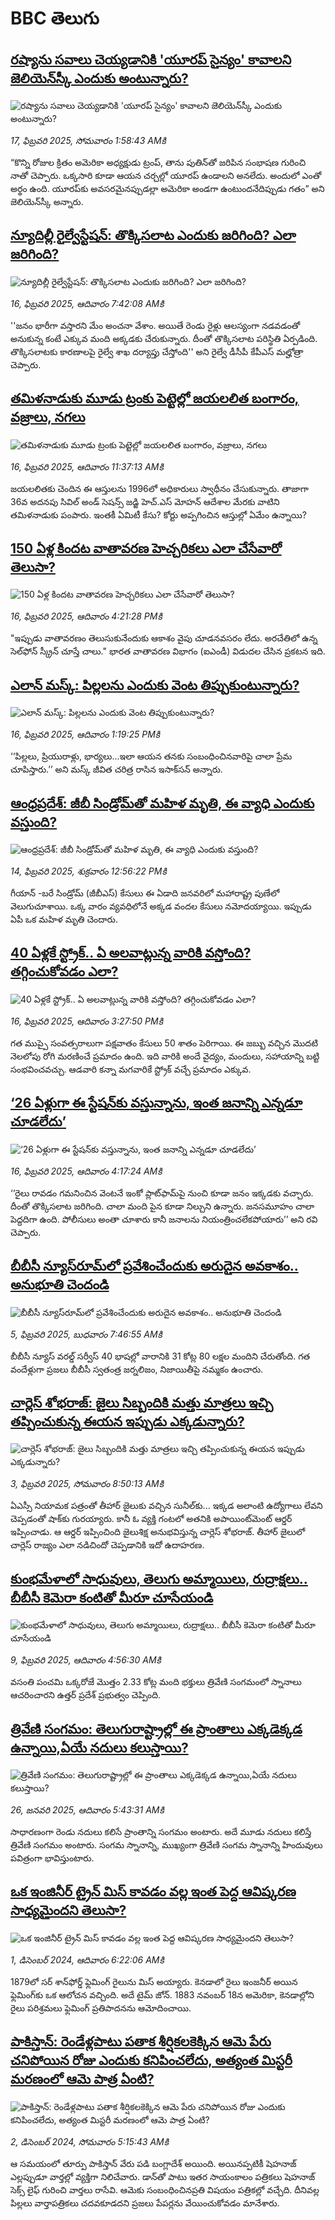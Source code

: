 # BBC తెలుగు## [రష్యాను సవాలు చెయ్యడానికి 'యూరప్ సైన్యం' కావాలని జెెలియెన్‌స్కీ ఎందుకు అంటున్నారు?](https://www.bbc.com/telugu/articles/cgj23j79x37o?at_campaign=githubrss)![రష్యాను సవాలు చెయ్యడానికి 'యూరప్ సైన్యం' కావాలని జెెలియెన్‌స్కీ ఎందుకు అంటున్నారు?](https://ichef.bbci.co.uk/ace/standard/240/cpsprodpb/087f/live/769d6ad0-ecd2-11ef-9030-294a14d14932.jpg)_17, ఫిబ్రవరి 2025, సోమవారం 1:58:43 AMకి_“కొన్ని రోజుల క్రితం అమెరికా అధ్యక్షుడు ట్రంప్, తాను పుతిన్‌తో జరిపిన సంభాషణ గురించి నాతో చెప్పారు. ఒక్కసారి కూడా ఆయన చర్చల్లో యూరప్ ఉండాలని అనలేదు. అందులో ఎంతో అర్థం ఉంది. యూరప్‌కు అవసరమైనప్పుడల్లా అమెరికా అండగా ఉంటుందనేదిప్పుడు గతం” అని జెలియెన్‌స్కీ అన్నారు.## [న్యూదిల్లీ రైల్వేస్టేషన్‌: తొక్కిసలాట ఎందుకు జరిగింది? ఎలా జరిగింది?](https://www.bbc.com/telugu/articles/cvge2v8gmkno?at_campaign=githubrss)![న్యూదిల్లీ రైల్వేస్టేషన్‌: తొక్కిసలాట ఎందుకు జరిగింది? ఎలా జరిగింది?](https://ichef.bbci.co.uk/ace/standard/240/cpsprodpb/0502/live/4385c000-ec5c-11ef-bd1b-d536627785f2.jpg)_16, ఫిబ్రవరి 2025, ఆదివారం 7:42:08 AMకి_''జనం భారీగా వస్తారని మేం అంచనా వేశాం. అయితే రెండు రైళ్లు ఆలస్యంగా నడవడంతో అనుకున్న కంటే ఎక్కువ మంది అక్కడకు చేరుకున్నారు. దీంతో తొక్కిసలాట పరిస్థితి ఏర్పడింది. తొక్కిసలాటకు కారణాలపై రైల్వే శాఖ దర్యాప్తు చేస్తోంది'' అని రైల్వే డీసీపీ కేపీఎస్ మల్హోత్రా చెప్పారు.## [తమిళనాడుకు మూడు ట్రంకు పెట్టెల్లో జయలలిత బంగారం, వజ్రాలు, నగలు](https://www.bbc.com/telugu/articles/cvgl26jp6qjo?at_campaign=githubrss)![తమిళనాడుకు మూడు ట్రంకు పెట్టెల్లో జయలలిత బంగారం, వజ్రాలు, నగలు](https://ichef.bbci.co.uk/ace/standard/240/cpsprodpb/8a87/live/9b206580-ec5d-11ef-a319-fb4e7360c4ec.jpg)_16, ఫిబ్రవరి 2025, ఆదివారం 11:37:13 AMకి_జయలలితకు చెందిన ఈ ఆస్తులను 1996లో అధికారులు స్వాధీనం చేసుకున్నారు. తాజాగా 36వ అదనపు సివిల్ అండ్ సెషన్స్ జడ్జి హెచ్.ఎస్ మోహన్ ఆదేశాల మేరకు వాటిని తమిళనాడుకు పంపారు. ఇంతకీ ఏమిటీ కేసు? కోర్టు అప్పగించిన ఆస్తుల్లో ఏమేం ఉన్నాయి?## [150 ఏళ్ల కిందట వాతావరణ హెచ్చరికలు ఎలా చేసేవారో తెలుసా?](https://www.bbc.com/telugu/articles/c1dgd7069xxo?at_campaign=githubrss)![150 ఏళ్ల కిందట వాతావరణ హెచ్చరికలు ఎలా చేసేవారో తెలుసా?](https://ichef.bbci.co.uk/ace/standard/240/cpsprodpb/f9fd/live/bca86910-ec7f-11ef-bd1b-d536627785f2.jpg)_16, ఫిబ్రవరి 2025, ఆదివారం 4:21:28 PMకి_"ఇప్పుడు వాతావరణం తెలుసుకునేందుకు ఆకాశం వైపు చూడనవసరం లేదు. అరచేతిలో ఉన్న సెల్‌ఫోన్ స్క్రీన్ చూస్తే చాలు." భారత వాతావరణ విభాగం (ఐఎండీ) విడుదల చేసిన ప్రకటన ఇది.## [ఎలాన్ మస్క్: పిల్లలను ఎందుకు వెంట తిప్పుకుంటున్నారు?](https://www.bbc.com/telugu/articles/cy489l2qk08o?at_campaign=githubrss)![ఎలాన్ మస్క్: పిల్లలను ఎందుకు వెంట తిప్పుకుంటున్నారు?](https://ichef.bbci.co.uk/ace/standard/240/cpsprodpb/599f/live/0f74dc20-ec6a-11ef-91f9-bd1471acd4eb.jpg)_16, ఫిబ్రవరి 2025, ఆదివారం 1:19:25 PMకి_‘‘పిల్లలు, ప్రియురాళ్లు, భార్యలు...ఇలా ఆయన తనకు సంబంధించినవారిపై చాలా ప్రేమ చూపిస్తారు.’’ అని మస్క్ జీవిత చరిత్ర రాసిన ఇసాక్‌సన్ అన్నారు.## [ఆంధ్రప్రదేశ్‌: జీబీ సిండ్రోమ్‌తో మహిళ మృతి, ఈ వ్యాధి ఎందుకు వస్తుంది?](https://www.bbc.com/telugu/articles/c07k3ygmdr0o?at_campaign=githubrss)![ఆంధ్రప్రదేశ్‌: జీబీ సిండ్రోమ్‌తో మహిళ మృతి, ఈ వ్యాధి ఎందుకు వస్తుంది?](https://ichef.bbci.co.uk/ace/standard/240/cpsprodpb/5529/live/b30cce00-ead1-11ef-bb86-5f3253e055e6.jpg)_14, ఫిబ్రవరి 2025, శుక్రవారం 12:56:22 PMకి_గీయాన్ -బరే సిండ్రోమ్ (జీబీఎస్‌) కేసులు ఈ ఏడాది జనవరిలో మహారాష్ట్ర పుణేలో వెలుగుచూశాయి.  ఒక్క వారం వ్యవధిలోనే అక్కడ వందల కేసులు నమోదయ్యాయి. ఇప్పుడు ఏపీ ఒక మహిళ మృతి చెందారు.## [40 ఏళ్లకే స్ట్రోక్.. ఏ అలవాట్లున్న వారికి వస్తోంది? తగ్గించుకోవడం ఎలా?](https://www.bbc.com/telugu/articles/cd9q19gkpdzo?at_campaign=githubrss)![40 ఏళ్లకే స్ట్రోక్.. ఏ అలవాట్లున్న వారికి వస్తోంది? తగ్గించుకోవడం ఎలా?](https://ichef.bbci.co.uk/ace/standard/240/cpsprodpb/b42f/live/92c17820-ec7b-11ef-a319-fb4e7360c4ec.jpg)_16, ఫిబ్రవరి 2025, ఆదివారం 3:27:50 PMకి_గత ముప్పై సంవత్సరాలుగా పక్షవాతం కేసులు 50 శాతం పెరిగాయి. ఈ జబ్బు వచ్చిన మొదటి నెలలోపు రోగి మరణించే ప్రమాదం ఉంది. ఇది వారికి అందే వైద్యం, మందులు, సహాయాన్ని బట్టి సంభవించవచ్చు. ఆడవారి కన్నా మగవారికే స్ట్రోక్ వచ్చే ప్రమాదం ఎక్కువ.## [‘26 ఏళ్లుగా ఈ స్టేషన్‌కు వస్తున్నాను, ఇంత జనాన్ని ఎన్నడూ చూడలేదు’](https://www.bbc.com/telugu/articles/ceq94pw1x03o?at_campaign=githubrss)![‘26 ఏళ్లుగా ఈ స్టేషన్‌కు వస్తున్నాను, ఇంత జనాన్ని ఎన్నడూ చూడలేదు’](https://ichef.bbci.co.uk/ace/standard/240/cpsprodpb/af2b/live/69b64d60-ec18-11ef-a819-277e390a7a08.jpg)_16, ఫిబ్రవరి 2025, ఆదివారం 4:17:24 AMకి_‘‘రైలు రావడం  గమనించిన వెంటనే ఇంకో ప్లాట్‌ఫామ్‌పై నుంచి కూడా జనం ఇక్కడకు వచ్చారు. దీంతో తొక్కిసలాట జరిగింది. చాలా మంది పైన కూడా నిల్చుని ఉన్నారు. జనసమూహం చాలా పెద్దదిగా ఉంది. పోలీసులు అంతా చూశారు కానీ జనాలను నియంత్రించలేకపోయారు’’ అని రవి చెప్పారు.## [బీబీసీ న్యూస్‌రూమ్‌‌లో ప్రవేశించేందుకు అరుదైన అవకాశం.. అనుభూతి చెందండి](https://www.bbc.com/telugu/articles/cn4x9r7ndzwo?at_campaign=githubrss)![బీబీసీ న్యూస్‌రూమ్‌‌లో ప్రవేశించేందుకు అరుదైన అవకాశం.. అనుభూతి చెందండి](https://ichef.bbci.co.uk/ace/standard/240/cpsprodpb/8c29/live/a39c2f00-d23b-11ef-94cb-5f844ceb9e30.png)_5, ఫిబ్రవరి 2025, బుధవారం 7:46:55 AMకి_బీబీసీ న్యూస్ వరల్డ్ సర్వీస్ 40 భాషల్లో వారానికి 31 కోట్ల 80 లక్షల మందిని చేరుతోంది. 
గత వందేళ్లుగా ప్రజలు బీబీసీ స్వతంత్ర జర్నలిజం, నిజాయితీపై నమ్మకం ఉంచారు.## [చార్లెస్ శోభరాజ్: జైలు సిబ్బందికి మత్తు మాత్రలు ఇచ్చి తప్పించుకున్న ఈయన ఇప్పుడు ఎక్కడున్నారు? ](https://www.bbc.com/telugu/articles/clyn5959g6go?at_campaign=githubrss)![చార్లెస్ శోభరాజ్: జైలు సిబ్బందికి మత్తు మాత్రలు ఇచ్చి తప్పించుకున్న ఈయన ఇప్పుడు ఎక్కడున్నారు? ](https://ichef.bbci.co.uk/ace/standard/240/cpsprodpb/2d9f/live/3fc41810-e16f-11ef-bd1b-d536627785f2.jpg)_3, ఫిబ్రవరి 2025, సోమవారం 8:50:13 AMకి_ఏఎస్సీ నియామక పత్రంతో తీహార్ జైలుకు వచ్చిన సునీల్‌కు... ఇక్కడ అలాంటి ఉద్యోగాలు లేవని చెప్పడంతో షాక్‌కు గురయ్యారు. కానీ ఓ వ్యక్తి గంటలో అతనికి అపాయింట్‌మెంట్  ఆర్డర్ ఇప్పించాడు. ఆ ఆర్డర్ ఇప్పించింది జైలుశిక్ష అనుభవిస్తున్న చార్లెస్ శోభరాజ్. తీహార్ జైలులో చార్లెస్ రాజ్యం ఎలా నడిచిందో చెప్పడానికి ఇదో ఉదాహరణ.## [కుంభమేళాలో సాధువులు, తెలుగు అమ్మాయిలు, రుద్రాక్షలు.. బీబీసీ కెమెరా కంటితో మీరూ చూసేయండి](https://www.bbc.com/telugu/articles/c0jny6pw07jo?at_campaign=githubrss)![కుంభమేళాలో సాధువులు, తెలుగు అమ్మాయిలు, రుద్రాక్షలు.. బీబీసీ కెమెరా కంటితో మీరూ చూసేయండి](https://ichef.bbci.co.uk/ace/standard/240/cpsprodpb/19fa/live/b3a6ed10-e69d-11ef-a819-277e390a7a08.jpg)_9, ఫిబ్రవరి 2025, ఆదివారం 4:56:30 AMకి_వసంతి పంచమి ఒక్కరోజే మొత్తం 2.33 కోట్ల మంది భక్తులు త్రివేణి సంగమంలో స్నానాలు ఆచరించారని ఉత్తర్ ప్రదేశ్ ప్రభుత్వం చెప్పింది.## [త్రివేణి సంగమం: తెలుగురాష్ట్రాల్లో ఈ ప్రాంతాలు ఎక్కడెక్కడ ఉన్నాయి,ఏయే నదులు కలుస్తాయి? ](https://www.bbc.com/telugu/articles/cz7elrr17jeo?at_campaign=githubrss)![త్రివేణి సంగమం: తెలుగురాష్ట్రాల్లో ఈ ప్రాంతాలు ఎక్కడెక్కడ ఉన్నాయి,ఏయే నదులు కలుస్తాయి? ](https://ichef.bbci.co.uk/ace/standard/240/cpsprodpb/9dad/live/7f50e780-da42-11ef-a37f-eba91255dc3d.jpg)_26, జనవరి 2025, ఆదివారం 5:43:31 AMకి_సాధారణంగా రెండు నదులు కలిసే ప్రాంతాన్ని సంగమం అంటారు. అదే మూడు నదులు కలిస్తే త్రివేణి సంగమం అంటారు. సంగమ స్నానాన్ని, ముఖ్యంగా త్రివేణి సంగమ స్నానాన్ని హిందువులు పవిత్రంగా భావిస్తుంటారు.## [ఒక ఇంజినీర్ ట్రైన్ మిస్ కావడం వల్ల ఇంత పెద్ద ఆవిష్కరణ సాధ్యమైందని తెలుసా?](https://www.bbc.com/telugu/articles/c774y4mdrgdo?at_campaign=githubrss)![ఒక ఇంజినీర్ ట్రైన్ మిస్ కావడం వల్ల ఇంత పెద్ద ఆవిష్కరణ సాధ్యమైందని తెలుసా?](https://ichef.bbci.co.uk/ace/standard/240/cpsprodpb/d07c/live/d2f92490-ab19-11ef-8264-5f9791599833.jpg)_1, డిసెంబర్ 2024, ఆదివారం 6:22:06 AMకి_1879లో సర్ శాన్‌ఫోర్డ్ ఫ్లెమింగ్ రైలును మిస్ అయ్యారు. కెనడాలో రైలు ఇంజనీర్ అయిన ఫ్లెమింగ్‌కు ఒక ఆలోచన వచ్చింది. అదే టైమ్ జోన్‌. 
1883 నవంబర్ 18న అమెరికా, కెనడాల్లోని రైలు పరిశ్రమలు ఫ్లెమింగ్ ప్రతిపాదనను ఆమోదించాయి.## [పాకిస్తాన్: రెండేళ్లపాటు పతాక శీర్షికలకెక్కిన ఆమె పేరు  చనిపోయిన రోజు ఎందుకు కనిపించలేదు,  అత్యంత మిస్టరీ మరణంలో ఆమె పాత్ర ఏంటి? ](https://www.bbc.com/telugu/articles/c33dnv8l5yro?at_campaign=githubrss)![పాకిస్తాన్: రెండేళ్లపాటు పతాక శీర్షికలకెక్కిన ఆమె పేరు  చనిపోయిన రోజు ఎందుకు కనిపించలేదు,  అత్యంత మిస్టరీ మరణంలో ఆమె పాత్ర ఏంటి? ](https://ichef.bbci.co.uk/ace/standard/240/cpsprodpb/62a1/live/cea16000-aff7-11ef-bdf5-b7cb2fa86e10.png)_2, డిసెంబర్ 2024, సోమవారం 5:15:43 AMకి_ఆ సమయంలో తూర్పు పాకిస్తాన్ వేరు పడి బంగ్లాదేశ్ అయింది. అయినప్పటికీ షెహనాజ్ ఎల్లప్పుడూ వార్తల్లో వ్యక్తిగా నిలిచేవారు. డాన్‌తో పాటు ఇతర సాయంకాలం పత్రికలు షెహనాజ్ సెక్స్ లైఫ్ గురించి వార్తలు రాసేవి. ఆమెకు సంబంధించినప్రతి విషయం పత్రికల్లో వచ్చేది. దీనివల్ల పిల్లలు వార్తాపత్రికలు చదవకూడదని ప్రజలు పేపర్లను వేయించుకోవడం మానేశారు.